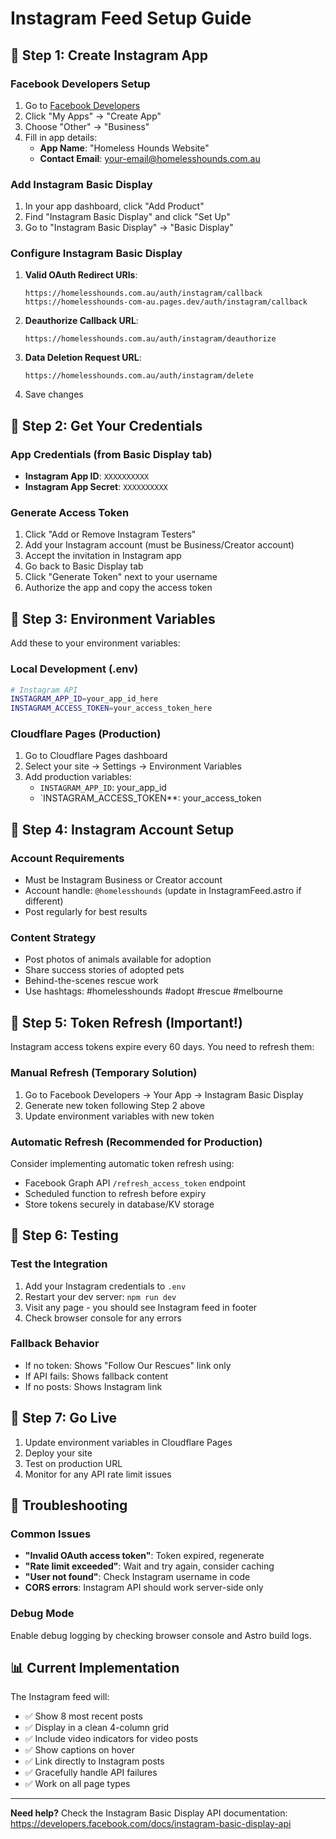 # Instagram Feed Setup Guide

## 🔧 Step 1: Create Instagram App

### Facebook Developers Setup
1. Go to [Facebook Developers](https://developers.facebook.com/)
2. Click "My Apps" → "Create App"
3. Choose "Other" → "Business"
4. Fill in app details:
   - **App Name**: "Homeless Hounds Website"
   - **Contact Email**: your-email@homelesshounds.com.au

### Add Instagram Basic Display
1. In your app dashboard, click "Add Product"
2. Find "Instagram Basic Display" and click "Set Up"
3. Go to "Instagram Basic Display" → "Basic Display"

### Configure Instagram Basic Display
1. **Valid OAuth Redirect URIs**:
   ```
   https://homelesshounds.com.au/auth/instagram/callback
   https://homelesshounds-com-au.pages.dev/auth/instagram/callback
   ```

2. **Deauthorize Callback URL**:
   ```
   https://homelesshounds.com.au/auth/instagram/deauthorize
   ```

3. **Data Deletion Request URL**:
   ```
   https://homelesshounds.com.au/auth/instagram/delete
   ```

4. Save changes

## 🔑 Step 2: Get Your Credentials

### App Credentials (from Basic Display tab)
- **Instagram App ID**: `XXXXXXXXXX`
- **Instagram App Secret**: `XXXXXXXXXX`

### Generate Access Token
1. Click "Add or Remove Instagram Testers"
2. Add your Instagram account (must be Business/Creator account)
3. Accept the invitation in Instagram app
4. Go back to Basic Display tab
5. Click "Generate Token" next to your username
6. Authorize the app and copy the access token

## 🔧 Step 3: Environment Variables

Add these to your environment variables:

### Local Development (.env)
```bash
# Instagram API
INSTAGRAM_APP_ID=your_app_id_here
INSTAGRAM_ACCESS_TOKEN=your_access_token_here
```

### Cloudflare Pages (Production)
1. Go to Cloudflare Pages dashboard
2. Select your site → Settings → Environment Variables
3. Add production variables:
   - `INSTAGRAM_APP_ID`: your_app_id
   - `INSTAGRAM_ACCESS_TOKEN**: your_access_token

## 🎯 Step 4: Instagram Account Setup

### Account Requirements
- Must be Instagram Business or Creator account
- Account handle: `@homelesshounds` (update in InstagramFeed.astro if different)
- Post regularly for best results

### Content Strategy
- Post photos of animals available for adoption
- Share success stories of adopted pets
- Behind-the-scenes rescue work
- Use hashtags: #homelesshounds #adopt #rescue #melbourne

## 🔄 Step 5: Token Refresh (Important!)

Instagram access tokens expire every 60 days. You need to refresh them:

### Manual Refresh (Temporary Solution)
1. Go to Facebook Developers → Your App → Instagram Basic Display
2. Generate new token following Step 2 above
3. Update environment variables with new token

### Automatic Refresh (Recommended for Production)
Consider implementing automatic token refresh using:
- Facebook Graph API `/refresh_access_token` endpoint
- Scheduled function to refresh before expiry
- Store tokens securely in database/KV storage

## 🧪 Step 6: Testing

### Test the Integration
1. Add your Instagram credentials to `.env`
2. Restart your dev server: `npm run dev`
3. Visit any page - you should see Instagram feed in footer
4. Check browser console for any errors

### Fallback Behavior
- If no token: Shows "Follow Our Rescues" link only
- If API fails: Shows fallback content
- If no posts: Shows Instagram link

## 🚀 Step 7: Go Live

1. Update environment variables in Cloudflare Pages
2. Deploy your site
3. Test on production URL
4. Monitor for any API rate limit issues

## 🔧 Troubleshooting

### Common Issues
- **"Invalid OAuth access token"**: Token expired, regenerate
- **"Rate limit exceeded"**: Wait and try again, consider caching
- **"User not found"**: Check Instagram username in code
- **CORS errors**: Instagram API should work server-side only

### Debug Mode
Enable debug logging by checking browser console and Astro build logs.

## 📊 Current Implementation

The Instagram feed will:
- ✅ Show 8 most recent posts
- ✅ Display in a clean 4-column grid
- ✅ Include video indicators for video posts
- ✅ Show captions on hover
- ✅ Link directly to Instagram posts
- ✅ Gracefully handle API failures
- ✅ Work on all page types

---

**Need help?** Check the Instagram Basic Display API documentation: https://developers.facebook.com/docs/instagram-basic-display-api